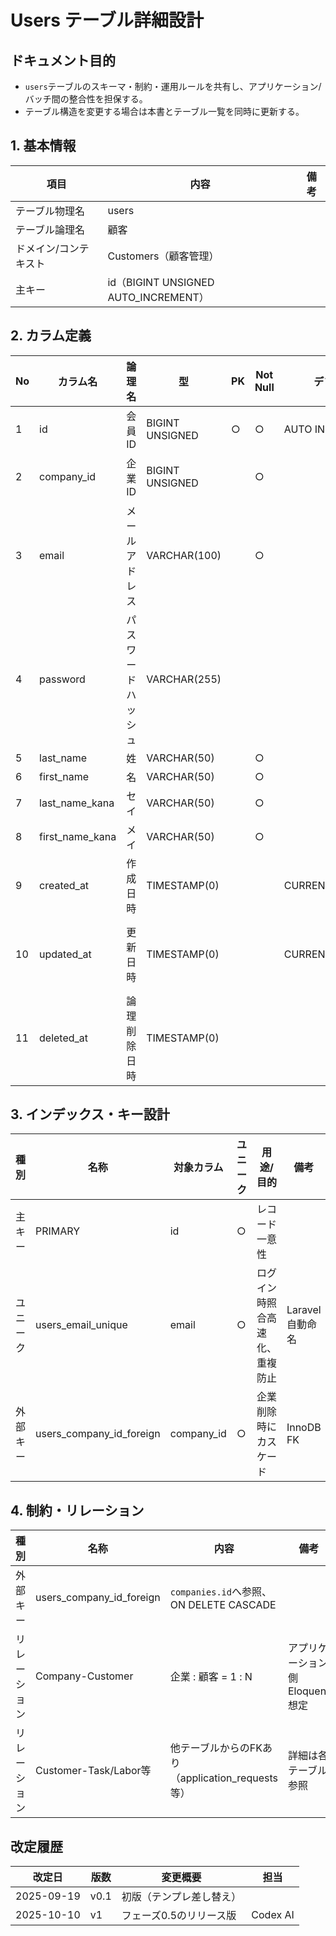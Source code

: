 # Users テーブル詳細設計

## ドキュメント目的
- `users`テーブルのスキーマ・制約・運用ルールを共有し、アプリケーション/バッチ間の整合性を担保する。
- テーブル構造を変更する場合は本書とテーブル一覧を同時に更新する。

## 1. 基本情報
| 項目 | 内容 | 備考 |
|---|---|---|
| テーブル物理名 | users |  |
| テーブル論理名 | 顧客 |  |
| ドメイン/コンテキスト | Customers（顧客管理） |  |
| 主キー | id（BIGINT UNSIGNED AUTO_INCREMENT） |  |

## 2. カラム定義
| No | カラム名 | 論理名 | 型 | PK | Not Null | デフォルト | 説明/業務ルール | 備考 |
|---|---|---|---|---|---|---|---|---|
| 1 | id | 会員ID | BIGINT UNSIGNED | ○ | ○ | AUTO INCREMENT | システム採番。 |  |
| 2 | company_id | 企業ID | BIGINT UNSIGNED |  | ○ |  | `companies.id`へのFK。所属企業必須。 |  |
| 3 | email | メールアドレス | VARCHAR(100) |  | ○ |  | 一意制約あり。ログインIDとして利用。 | 小文字正規化を前提 |
| 4 | password | パスワードハッシュ | VARCHAR(255) |  |  |  | nullの場合は未設定状態として扱う。 |  |
| 5 | last_name | 姓 | VARCHAR(50) |  | ○ |  | 氏名（漢字）。 |  |
| 6 | first_name | 名 | VARCHAR(50) |  | ○ |  | 氏名（漢字）。 |  |
| 7 | last_name_kana | セイ | VARCHAR(50) |  | ○ |  | 全角カタカナ想定。 |  |
| 8 | first_name_kana | メイ | VARCHAR(50) |  | ○ |  | 全角カタカナ想定。 |  |
| 9 | created_at | 作成日時 | TIMESTAMP(0) |  |  | CURRENT_TIMESTAMP | Laravel標準タイムスタンプ。 |  |
| 10 | updated_at | 更新日時 | TIMESTAMP(0) |  |  | CURRENT_TIMESTAMP | 更新トリガーで自動更新。 | on update 現地DB依存 |
| 11 | deleted_at | 論理削除日時 | TIMESTAMP(0) |  |  |  | `softDeletes()`。論理削除管理。 |  |

## 3. インデックス・キー設計
| 種別 | 名称 | 対象カラム | ユニーク | 用途/目的 | 備考 |
|---|---|---|---|---|---|
| 主キー | PRIMARY | id | ○ | レコード一意性 |  |
| ユニーク | users_email_unique | email | ○ | ログイン時照合高速化、重複防止 | Laravel自動命名 |
| 外部キー | users_company_id_foreign | company_id | ○ | 企業削除時にカスケード | InnoDB FK |

## 4. 制約・リレーション
| 種別 | 名称 | 内容 | 備考 |
|---|---|---|---|
| 外部キー | users_company_id_foreign | `companies.id`へ参照、ON DELETE CASCADE |  |
| リレーション | Company-Customer | 企業 : 顧客 = 1 : N | アプリケーション側Eloquent想定 |
| リレーション | Customer-Task/Labor等 | 他テーブルからのFKあり（application_requests等） | 詳細は各テーブル参照 |

## 改定履歴
| 改定日 | 版数 | 変更概要 | 担当 |
|---|---|---|---|
| 2025-09-19 | v0.1 | 初版（テンプレ差し替え） |  |
| 2025-10-10 | v1 | フェーズ0.5のリリース版 | Codex AI |

